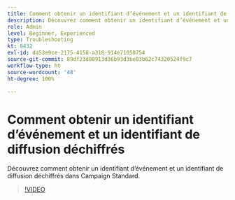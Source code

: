 ```yaml
---
title: Comment obtenir un identifiant d’événement et un identifiant de diffusion déchiffrés
description: Découvrez comment obtenir un identifiant d’événement et un identifiant de diffusion déchiffrés dans Campaign Standard.
role: Admin
level: Beginner, Experienced
type: Troubleshooting
kt: 8432
exl-id: da53e9ce-2175-4158-a318-914e71050754
source-git-commit: 89df23d00913d36b93d3be03b62c74320524f9c7
workflow-type: ht
source-wordcount: '48'
ht-degree: 100%

---
```


# Comment obtenir un identifiant d’événement et un identifiant de diffusion déchiffrés

Découvrez comment obtenir un identifiant d’événement et un identifiant de diffusion déchiffrés dans Campaign Standard.

>[!VIDEO](https://video.tv.adobe.com/v/335989?quality=12&learn=on)
